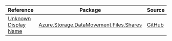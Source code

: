 | Reference | Package | Source |
|---|---|---|
|[Unknown Display Name](storage.datamovement.files.shares-readme.md)|[Azure.Storage.DataMovement.Files.Shares](https://www.nuget.org/packages/Azure.Storage.DataMovement.Files.Shares)|[GitHub](https://github.com/Azure/azure-sdk-for-net/blob/main/sdk/storage/Azure.Storage.DataMovement.Files.Shares)|
